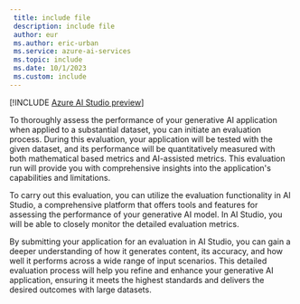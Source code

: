 ```yaml
---
 title: include file
 description: include file
 author: eur
 ms.author: eric-urban
 ms.service: azure-ai-services
 ms.topic: include
 ms.date: 10/1/2023
 ms.custom: include
---
```


[!INCLUDE [Azure AI Studio preview](../includes/preview-ai-studio.md)]

To thoroughly assess the performance of your generative AI application when applied to a substantial dataset, you can initiate an evaluation process. During this evaluation, your application will be tested with the given dataset, and its performance will be quantitatively measured with both mathematical based metrics and AI-assisted metrics. This evaluation run will provide you with comprehensive insights into the application's capabilities and limitations. 

To carry out this evaluation, you can utilize the evaluation functionality in AI Studio, a comprehensive platform that offers tools and features for assessing the performance of your generative AI model. In AI Studio, you will be able to closely monitor the detailed evaluation metrics. 

By submitting your application for an evaluation in AI Studio, you can gain a deeper understanding of how it generates content, its accuracy, and how well it performs across a wide range of input scenarios. This detailed evaluation process will help you refine and enhance your generative AI application, ensuring it meets the highest standards and delivers the desired outcomes with large datasets. 

